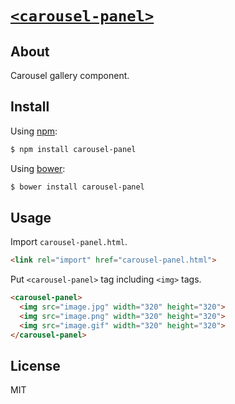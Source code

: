 #  [`<carousel-panel>`](http://1000ch.github.io/carousel-panel)

## About

Carousel gallery component.

## Install

Using [npm](https://www.npmjs.org/package/carousel-panel):

```bash
$ npm install carousel-panel
```

Using [bower](http://bower.io/search/?q=carousel-panel):

```bash
$ bower install carousel-panel
```

## Usage

Import `carousel-panel.html`.

```html
<link rel="import" href="carousel-panel.html">
```

Put `<carousel-panel>` tag including `<img>` tags.

```html
<carousel-panel>
  <img src="image.jpg" width="320" height="320">
  <img src="image.png" width="320" height="320">
  <img src="image.gif" width="320" height="320">
</carousel-panel>
```

## License

MIT
